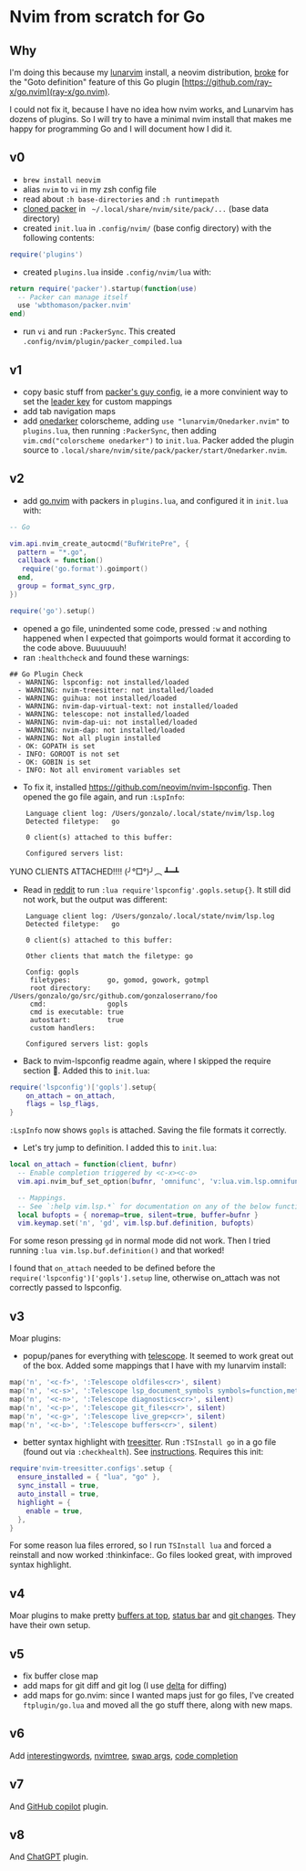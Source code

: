 # Nvim from scratch for Go

## Why

I'm doing this because my [lunarvim](https://www.lunarvim.org/) install, a
neovim distribution, [broke](https://github.com/ray-x/go.nvim/issues/239) for
the "Goto definition" feature of this Go plugin
[https://github.com/ray-x/go.nvim](ray-x/go.nvim). 

I could not fix it, because I have no idea how nvim works, and Lunarvim has
dozens of plugins. So I will try to have a minimal nvim install that makes me
happy for programming Go and I will document how I did it.

## v0

- `brew install neovim`
- alias `nvim` to `vi` in my zsh config file
- read about `:h base-directories` and `:h runtimepath`
- [cloned packer](https://github.com/wbthomason/packer.nvim#quickstart) in ` ~/.local/share/nvim/site/pack/...` (base data directory)
- created `init.lua` in `.config/nvim/` (base config directory) with the following contents:
```lua
require('plugins')
```
- created `plugins.lua` inside `.config/nvim/lua` with:
```lua
return require('packer').startup(function(use)
  -- Packer can manage itself
  use 'wbthomason/packer.nvim'
end)
```
- run `vi` and run `:PackerSync`. This created `.config/nvim/plugin/packer_compiled.lua`

## v1

- copy basic stuff from [packer's guy config](https://github.com/wbthomason/dotfiles/blob/linux/neovim/.config/nvim/init.lua), ie a more convinient way to set the [leader key](https://stackoverflow.com/questions/1764263/what-is-the-leader-in-a-vimrc-file) for custom mappings
- add tab navigation maps
- add [onedarker](https://github.com/LunarVim/onedarker.nvim) colorscheme, adding `use "lunarvim/Onedarker.nvim"` to `plugins.lua`, then running `:PackerSync`, then adding `vim.cmd("colorscheme onedarker")` to `init.lua`. Packer added the plugin source to `.local/share/nvim/site/pack/packer/start/Onedarker.nvim`.

## v2

- add [go.nvim](https://github.com/ray-x/go.nvim) with packers in `plugins.lua`, and configured it in `init.lua` with:
```lua
-- Go

vim.api.nvim_create_autocmd("BufWritePre", {
  pattern = "*.go",
  callback = function()
   require('go.format').goimport()
  end,
  group = format_sync_grp,
})

require('go').setup()
```
- opened a go file, unindented some code, pressed `:w` and nothing happened when I expected that goimports would format it according to the code above. Buuuuuuh!
- ran `:healthcheck` and found these warnings:
```
## Go Plugin Check
  - WARNING: lspconfig: not installed/loaded
  - WARNING: nvim-treesitter: not installed/loaded
  - WARNING: guihua: not installed/loaded
  - WARNING: nvim-dap-virtual-text: not installed/loaded
  - WARNING: telescope: not installed/loaded
  - WARNING: nvim-dap-ui: not installed/loaded
  - WARNING: nvim-dap: not installed/loaded
  - WARNING: Not all plugin installed
  - OK: GOPATH is set
  - INFO: GOROOT is not set
  - OK: GOBIN is set
  - INFO: Not all enviroment variables set
```

- To fix it, installed https://github.com/neovim/nvim-lspconfig. Then opened the go file again, and run `:LspInfo`:
```
    Language client log: /Users/gonzalo/.local/state/nvim/lsp.log
    Detected filetype:   go

    0 client(s) attached to this buffer:

    Configured servers list:
```
YUNO CLIENTS ATTACHED!!!! (╯°□°)╯︵ ┻━┻
- Read in [reddit](https://www.reddit.com/r/neovim/comments/oapq4p/cant_get_gopls_to_work/) to run `:lua require'lspconfig'.gopls.setup{}`. It still did not work, but the output was different:
```
    Language client log: /Users/gonzalo/.local/state/nvim/lsp.log
    Detected filetype:   go

    0 client(s) attached to this buffer:

    Other clients that match the filetype: go

    Config: gopls
     filetypes:         go, gomod, gowork, gotmpl
     root directory:    /Users/gonzalo/go/src/github.com/gonzaloserrano/foo
     cmd:               gopls
     cmd is executable: true
     autostart:         true
     custom handlers:

    Configured servers list: gopls
```
- Back to nvim-lspconfig readme again, where I skipped the require section :facepalm:. Added this to `init.lua`:
```lua
require('lspconfig')['gopls'].setup{
    on_attach = on_attach,
    flags = lsp_flags,
}
```
`:LspInfo` now shows `gopls` is attached. Saving the file formats it correctly.
- Let's try jump to definition. I added this to `init.lua`:
```lua
local on_attach = function(client, bufnr)
  -- Enable completion triggered by <c-x><c-o>
  vim.api.nvim_buf_set_option(bufnr, 'omnifunc', 'v:lua.vim.lsp.omnifunc')

  -- Mappings.
  -- See `:help vim.lsp.*` for documentation on any of the below functions
  local bufopts = { noremap=true, silent=true, buffer=bufnr }
  vim.keymap.set('n', 'gd', vim.lsp.buf.definition, bufopts)
``` 
For some reson pressing `gd` in normal mode did not work. Then I tried running `:lua vim.lsp.buf.definition()` and that worked!

I found that `on_attach` needed to be defined before the `require('lspconfig')['gopls'].setup` line,
otherwise on_attach was not correctly passed to lspconfig.

## v3

Moar plugins:
- popup/panes for everything with [telescope](https://github.com/nvim-telescope/telescope.nvim). It seemed to work great out of the box. Added some mappings that I have with my lunarvim install:
```lua
map('n', '<c-f>', ':Telescope oldfiles<cr>', silent)
map('n', '<c-s>', ':Telescope lsp_document_symbols symbols=function,method,struct<cr>', silent)
map('n', '<c-n>', ':Telescope diagnostics<cr>', silent)
map('n', '<c-p>', ':Telescope git_files<cr>', silent)
map('n', '<c-g>', ':Telescope live_grep<cr>', silent)
map('n', '<c-b>', ':Telescope buffers<cr>', silent)
```
- better syntax highlight with [treesitter](https://github.com/nvim-treesitter/nvim-treesitter/wiki/Installation). Run `:TSInstall go` in a go file (found out via `:checkhealth`). See [instructions](https://github.com/nvim-treesitter/nvim-treesitter#language-parsers). Requires this init:
```lua
require'nvim-treesitter.configs'.setup {
  ensure_installed = { "lua", "go" },
  sync_install = true,
  auto_install = true,
  highlight = {
    enable = true,
  },
}
```
For some reason lua files errored, so I run `TSInstall lua` and forced a reinstall and now worked :thinkinface:. Go files looked great, with improved syntax highlight.

## v4

Moar plugins to make pretty [buffers at top](https://github.com/akinsho/bufferline.nvim), [status bar](https://github.com/nvim-lualine/lualine.nvim) and [git changes](https://github.com/lewis6991/gitsigns.nvim). They have their own setup.

## v5

- fix buffer close map
- add maps for git diff and git log (I use [delta](https://github.com/dandavison/delta) for diffing)
- add maps for go.nvim: since I wanted maps just for go files, I've created `ftplugin/go.lua` and moved all the go stuff there, along with new maps.

## v6

Add [interestingwords](https://github.com/leisiji/interestingwords.nvim), [nvimtree](https://github.com/nvim-tree/nvim-tree.lua), [swap args](https://github.com/mizlan/iswap.nvim), [code completion](hrsh7th/nvim-cmp)

## v7

And [GitHub copilot](https://github.com/github/copilot.vim) plugin.

## v8

And [ChatGPT](https://github.com/jackMort/ChatGPT.nvim) plugin.
